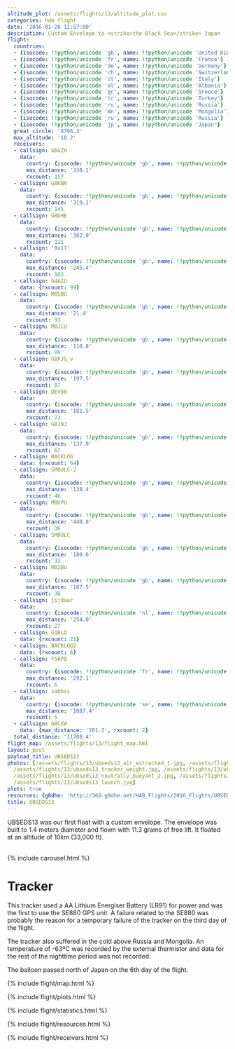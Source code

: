 ```yaml
---
altitude_plot: /assets/flights/13/altitude_plot.csv
categories: hab flight
date: '2016-01-20 12:57:00'
description: Custom Envelope to <strike>the Black Sea</strike> Japan
flight:
  countries:
  - {isocode: !!python/unicode 'gb', name: !!python/unicode 'United Kingdom'}
  - {isocode: !!python/unicode 'fr', name: !!python/unicode 'France'}
  - {isocode: !!python/unicode 'de', name: !!python/unicode 'Germany'}
  - {isocode: !!python/unicode 'ch', name: !!python/unicode 'Switzerland'}
  - {isocode: !!python/unicode 'it', name: !!python/unicode 'Italy'}
  - {isocode: !!python/unicode 'al', name: !!python/unicode 'Albania'}
  - {isocode: !!python/unicode 'gr', name: !!python/unicode 'Greece'}
  - {isocode: !!python/unicode 'tr', name: !!python/unicode 'Turkey'}
  - {isocode: !!python/unicode 'ru', name: !!python/unicode 'Russia'}
  - {isocode: !!python/unicode 'mn', name: !!python/unicode 'Mongolia'}
  - {isocode: !!python/unicode 'ru', name: !!python/unicode 'Russia'}
  - {isocode: !!python/unicode 'jp', name: !!python/unicode 'Japan'}
  great_circle: '8796.3'
  max_altitude: '10.2'
  receivers:
  - callsign: G6GZH
    data:
      country: {isocode: !!python/unicode 'gb', name: !!python/unicode 'United Kingdom'}
      max_distance: '338.1'
      rxcount: 157
  - callsign: G8KNN
    data:
      country: {isocode: !!python/unicode 'gb', name: !!python/unicode 'United Kingdom'}
      max_distance: '319.1'
      rxcount: 145
  - callsign: G8DHE
    data:
      country: {isocode: !!python/unicode 'gb', name: !!python/unicode 'United Kingdom'}
      max_distance: '302.0'
      rxcount: 121
  - callsign: '0x17'
    data:
      country: {isocode: !!python/unicode 'gb', name: !!python/unicode 'United Kingdom'}
      max_distance: '245.4'
      rxcount: 102
  - callsign: G4AIU
    data: {rxcount: 99}
  - callsign: M0SBU
    data:
      country: {isocode: !!python/unicode 'gb', name: !!python/unicode 'United Kingdom'}
      max_distance: '21.4'
      rxcount: 93
  - callsign: M0JCU
    data:
      country: {isocode: !!python/unicode 'gb', name: !!python/unicode 'United Kingdom'}
      max_distance: '110.8'
      rxcount: 89
  - callsign: G8FJG_v
    data:
      country: {isocode: !!python/unicode 'gb', name: !!python/unicode 'United Kingdom'}
      max_distance: '197.5'
      rxcount: 87
  - callsign: DEV88
    data:
      country: {isocode: !!python/unicode 'gb', name: !!python/unicode 'United Kingdom'}
      max_distance: '181.5'
      rxcount: 73
  - callsign: G8JNJ
    data:
      country: {isocode: !!python/unicode 'gb', name: !!python/unicode 'United Kingdom'}
      max_distance: '137.9'
      rxcount: 67
  - callsign: BACKLOG
    data: {rxcount: 64}
  - callsign: SM0ULC-2
    data:
      country: {isocode: !!python/unicode 'gb', name: !!python/unicode 'United Kingdom'}
      max_distance: '138.4'
      rxcount: 46
  - callsign: M0UPU
    data:
      country: {isocode: !!python/unicode 'gb', name: !!python/unicode 'United Kingdom'}
      max_distance: '440.8'
      rxcount: 36
  - callsign: SM0ULC
    data:
      country: {isocode: !!python/unicode 'gb', name: !!python/unicode 'United Kingdom'}
      max_distance: '180.6'
      rxcount: 33
  - callsign: M0ZBU
    data:
      country: {isocode: !!python/unicode 'gb', name: !!python/unicode 'United Kingdom'}
      max_distance: '187.5'
      rxcount: 30
  - callsign: jijdaar
    data:
      country: {isocode: !!python/unicode 'nl', name: !!python/unicode 'Netherlands'}
      max_distance: '254.0'
      rxcount: 27
  - callsign: G1BLO
    data: {rxcount: 21}
  - callsign: BACKLOG2
    data: {rxcount: 6}
  - callsign: F5APQ
    data:
      country: {isocode: !!python/unicode 'fr', name: !!python/unicode 'France'}
      max_distance: '292.1'
      rxcount: 6
  - callsign: sa6bss
    data:
      country: {isocode: !!python/unicode 'se', name: !!python/unicode 'Sweden'}
      max_distance: '1087.4'
      rxcount: 5
  - callsign: G0CXW
    data: {max_distance: '201.7', rxcount: 2}
  total_distance: '11708.4'
flight_map: /assets/flights/13/flight_map.kml
layout: post
payload_title: UBSEDS13
photos: [/assets/flights/13/ubseds13_air_extracted_1.jpg, /assets/flights/13/ubseds13_tracker.jpg,
  /assets/flights/13/ubseds13_tracker_weight.jpg, /assets/flights/13/ubseds13_deadweight.jpg,
  /assets/flights/13/ubseds13_neutrally_buoyant_2.jpg, /assets/flights/13/ubseds13_free_lift.jpg,
  /assets/flights/13/ubseds13_launch.jpg]
plots: true
resources: {g8dhe: 'http://360.g8dhe.net/HAB_Flights/2016_Flights/UBSEDS13_20160120/index.php?ind=7'}
title: UBSEDS13
---
```


UBSEDS13 was our first float with a custom envelope. The envelope was built to 1.4 meters diameter and flown with 11.3 grams of free lift. It floated at an altitude of 10km (33,000 ft).

<!--more-->

<br/>
{% include carousel.html %}
<br/>

# Tracker

This tracker used a AA Lithium Energiser Battery (LR91) for power and was the first to use the SE880 GPS unit. A failure related to the SE880 was probably the reason for a temporary failure of the tracker on the third day of the flight.

The tracker also suffered in the cold above Russia and Mongolia. An temperature of -63ºC was recorded by the external thermistor and data for the rest of the nighttime period was not recorded.

The balloon passed north of Japan on the 6th day of the flight.

{% include flight/map.html %}

{% include flight/plots.html %}

{% include flight/statistics.html %}

{% include flight/resources.html %}

{% include flight/receivers.html %}
